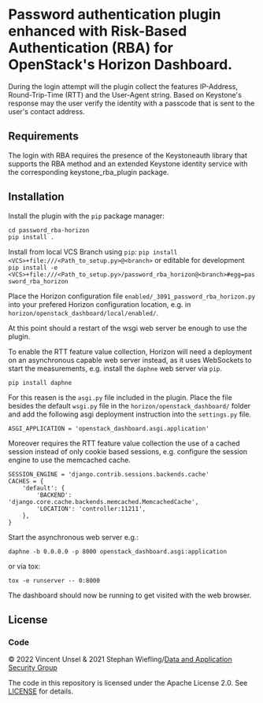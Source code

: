 # Password authentication plugin enhanced with Risk-Based Authentication (RBA) for OpenStack's Horizon Dashboard.

During the login attempt will the plugin collect the features IP-Address, Round-Trip-Time (RTT) and the User-Agent string.
Based on Keystone's response may the user verify the identity with a passcode that is sent to the user's contact address.

## Requirements

The login with RBA requires the presence of the Keystoneauth library that supports the RBA method and an extended Keystone identity service with the corresponding keystone_rba_plugin package.


## Installation

Install the plugin with the `pip` package manager:

    cd password_rba-horizon
    pip install .

Install from local VCS Branch using `pip`:
	`pip install <VCS>+file:///<Path_to_setup.py>@<branch>`
    or editable for development
	`pip install -e <VCS>+file:///<Path_to_setup.py>/password_rba_horizon@<branch>#egg=password_rba_horizon`

Place the Horizon configuration file `enabled/_3091_password_rba_horizon.py` into your prefered Horizon configuration location, e.g. in `horizon/openstack_dashboard/local/enabled/`.

At this point should a restart of the wsgi web server be enough to use the plugin.

To enable the RTT feature value collection, Horizon will need a deployment on an asynchronous capable web server instead, as it uses WebSockets to start the measurements, e.g. install the `daphne` web server via `pip`.
    
    pip install daphne

For this reasen is the `asgi.py` file included in the plugin. Place the file besides the default `wsgi.py` file in the `horizon/openstack_dashboard/` folder and add the following asgi deployment instruction into the `settings.py` file.

    ASGI_APPLICATION = 'openstack_dashboard.asgi.application'

Moreover requires the RTT feature value collection the use of a cached session instead of only cookie based sessions, e.g. configure the session engine to use the memcached cache.
    
    SESSION_ENGINE = 'django.contrib.sessions.backends.cache'
    CACHES = {
        'default': {
            'BACKEND': 'django.core.cache.backends.memcached.MemcachedCache',
            'LOCATION': 'controller:11211',
        },
    }

Start the asynchronous web server e.g.:
    
    daphne -b 0.0.0.0 -p 8000 openstack_dashboard.asgi:application

or via tox:

    tox -e runserver -- 0:8000

The dashboard should now be running to get visited with the web browser.

## License

### Code

&copy; 2022 Vincent Unsel \& 2021 Stephan Wiefling/[Data and Application Security Group](https://das.h-brs.de)

The code in this repository is licensed under the Apache License 2.0.
See [LICENSE](LICENSE) for details.
